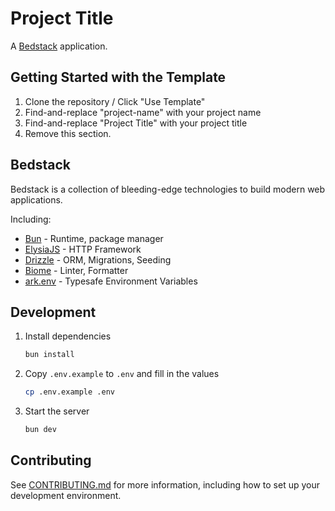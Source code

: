 # Project Title

A [Bedstack](https://github.com/bedtime-coders/bedstack) application.

## Getting Started with the Template

1. Clone the repository / Click "Use Template"
2. Find-and-replace "project-name" with your project name
3. Find-and-replace "Project Title" with your project title
4. Remove this section.

## Bedstack

Bedstack is a collection of bleeding-edge technologies to build modern web applications.

Including:

- [Bun](https://bun.sh) - Runtime, package manager
- [ElysiaJS](https://elysiajs.com) - HTTP Framework
- [Drizzle](https://orm.drizzle.team) - ORM, Migrations, Seeding
- [Biome](https://biomejs.dev) - Linter, Formatter
- [ark.env](https://yam.codes/ark.env) - Typesafe Environment Variables

## Development

1. Install dependencies

   ```bash
   bun install
   ```

2. Copy `.env.example` to `.env` and fill in the values

   ```bash
   cp .env.example .env
   ```

3. Start the server

   ```bash
   bun dev
   ```

## Contributing

See [CONTRIBUTING.md](./CONTRIBUTING.md) for more information, including how to set up your development environment.
